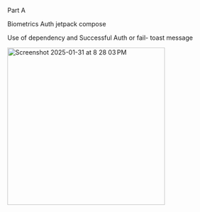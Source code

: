 Part A

Biometrics Auth 
jetpack compose

Use of dependency and
Successful Auth or fail- toast message

<img width="355" alt="Screenshot 2025-01-31 at 8 28 03 PM" src="https://github.com/user-attachments/assets/da8f03c9-ff2a-46df-a68e-cf2887ad8df0" />



